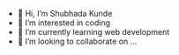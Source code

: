 - 👋 Hi, I’m Shubhada Kunde
- 👀 I’m interested in coding
- 🌱 I’m currently learning web development
- 💞️ I’m looking to collaborate on ...

<!---
shubhada10kunde/shubhada10kunde is a ✨ special ✨ repository because its `README.md` (this file) appears on your GitHub profile.
You can click the Preview link to take a look at your changes.
--->
